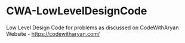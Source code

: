 # CWA-LowLevelDesignCode
Low Level Design Code for problems as discussed on CodeWithAryan Website - https://codewitharyan.com/
